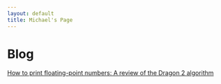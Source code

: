 ```yaml
---
layout: default
title: Michael's Page
---
```


# Blog

[How to print floating-point numbers: A review of the Dragon 2 algorithm](./blog/2023-03-26-how-to-print-floating-point-numbers.md)